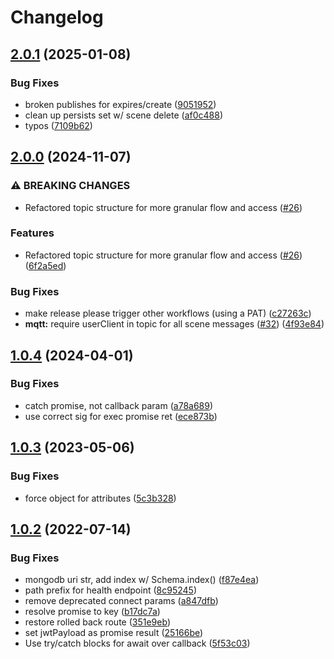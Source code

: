 # Changelog

## [2.0.1](https://github.com/arenaxr/arena-persist/compare/v2.0.0...v2.0.1) (2025-01-08)


### Bug Fixes

* broken publishes for expires/create ([9051952](https://github.com/arenaxr/arena-persist/commit/9051952f06f8aa4c73996fc0c13ccf8429b2dc5b))
* clean up persists set w/ scene delete ([af0c488](https://github.com/arenaxr/arena-persist/commit/af0c4881eb379d476d91a76c4b884ce4c3f2825e))
* typos ([7109b62](https://github.com/arenaxr/arena-persist/commit/7109b62d11ce38c4028d796d1b3e05501747ba81))

## [2.0.0](https://github.com/arenaxr/arena-persist/compare/v1.0.4...v2.0.0) (2024-11-07)


### ⚠ BREAKING CHANGES

* Refactored topic structure for more granular flow and access ([#26](https://github.com/arenaxr/arena-persist/issues/26))

### Features

* Refactored topic structure for more granular flow and access ([#26](https://github.com/arenaxr/arena-persist/issues/26)) ([6f2a5ed](https://github.com/arenaxr/arena-persist/commit/6f2a5edd42b232f32b74a3801a458acfad1cabc5))


### Bug Fixes

* make release please trigger other workflows (using a PAT) ([c27263c](https://github.com/arenaxr/arena-persist/commit/c27263c572bdb6ad01cd059d7660e3ee189313f1))
* **mqtt:** require userClient in topic for all scene messages ([#32](https://github.com/arenaxr/arena-persist/issues/32)) ([4f93e84](https://github.com/arenaxr/arena-persist/commit/4f93e84ee7c96b5e7d02ae04589fe2521967aa18))

## [1.0.4](https://github.com/arenaxr/arena-persist/compare/v1.0.3...v1.0.4) (2024-04-01)


### Bug Fixes

* catch promise, not callback param ([a78a689](https://github.com/arenaxr/arena-persist/commit/a78a68925fe33841c422cd30b6afeecdaf2fbc47))
* use correct sig for exec promise ret ([ece873b](https://github.com/arenaxr/arena-persist/commit/ece873b0673e8b94a3175c3d3727cabce3184d49))

## [1.0.3](https://github.com/arenaxr/arena-persist/compare/v1.0.2...v1.0.3) (2023-05-06)


### Bug Fixes

* force object for attributes ([5c3b328](https://github.com/arenaxr/arena-persist/commit/5c3b328b2705e2f41f7da33f31d165eff32664a2))

## [1.0.2](https://github.com/conix-center/arena-persist/compare/v1.0.1...v1.0.2) (2022-07-14)


### Bug Fixes

* mongodb uri str, add index w/ Schema.index() ([f87e4ea](https://github.com/conix-center/arena-persist/commit/f87e4ead86c92008ca06e5fbfbd9a87bad9c84b6))
* path prefix for health endpoint ([8c95245](https://github.com/conix-center/arena-persist/commit/8c95245d0177f34561f31d7c3406d69f605c41da))
* remove deprecated connect params ([a847dfb](https://github.com/conix-center/arena-persist/commit/a847dfbaa182ac849e71dc8fb9380ec246cff79a))
* resolve promise to key ([b17dc7a](https://github.com/conix-center/arena-persist/commit/b17dc7adc2d6fb16f1c9890e45b7ff86e7f9fe53))
* restore rolled back route ([351e9eb](https://github.com/conix-center/arena-persist/commit/351e9eb4e13a71e8eb3dd696df6a3773c306092c))
* set jwtPayload as promise result ([25166be](https://github.com/conix-center/arena-persist/commit/25166bee81fbc79978afa05c2b68472a53c7734a))
* Use try/catch blocks for await over callback ([5f53c03](https://github.com/conix-center/arena-persist/commit/5f53c0341e0e827d47de08ed193e9ab6a0f75bb6))
